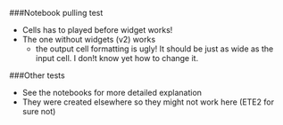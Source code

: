 ###Notebook pulling test
- Cells has to played before widget works!
- The one without widgets (v2) works
	- the output cell formatting is ugly! It should be just as wide as the input cell. I don!t know yet how to change it.

###Other tests
- See the notebooks for more detailed explanation
- They were created elsewhere so they might not work here  (ETE2 for sure not)
